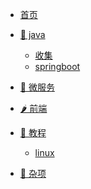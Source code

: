 <!-- _navbar.md -->

<!-- 上面 -->

* [首页](/)

* [🥕 java]()

  * [收集](/java/collect/)
  * [springboot](/java/springboot/)

* [🌽 微服务]()

* [🌶 前端]()

* [🧅 教程]()

  * [ linux](/course/centos/)
  
* [🥜 杂项]()

  

